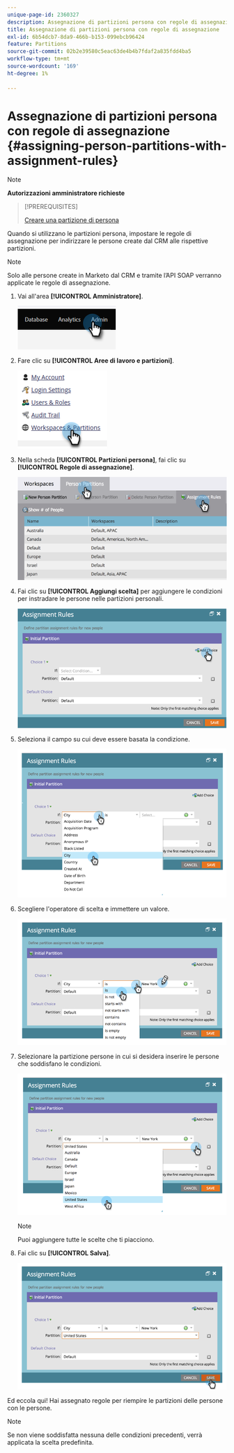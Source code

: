 ```yaml
---
unique-page-id: 2360327
description: Assegnazione di partizioni persona con regole di assegnazione - Documenti Marketo - Documentazione del prodotto
title: Assegnazione di partizioni persona con regole di assegnazione
exl-id: 6b54dcb7-8da9-466b-b153-099ebcb96424
feature: Partitions
source-git-commit: 02b2e39580c5eac63de4b4b7fdaf2a835fdd4ba5
workflow-type: tm+mt
source-wordcount: '169'
ht-degree: 1%

---
```


# Assegnazione di partizioni persona con regole di assegnazione {#assigning-person-partitions-with-assignment-rules}

>[!NOTE]
>
>**Autorizzazioni amministratore richieste**

>[!PREREQUISITES]
>
>[Creare una partizione di persona](/help/marketo/product-docs/administration/workspaces-and-person-partitions/create-a-person-partition.md)

Quando si utilizzano le partizioni persona, impostare le regole di assegnazione per indirizzare le persone create dal CRM alle rispettive partizioni.

>[!NOTE]
>
>Solo alle persone create in Marketo dal CRM e tramite l’API SOAP verranno applicate le regole di assegnazione.

1. Vai all&#39;area **[!UICONTROL Amministratore]**.

   ![](assets/assigning-person-partitions-with-assignment-rules-1.png)

1. Fare clic su **[!UICONTROL Aree di lavoro e partizioni]**.

   ![](assets/assigning-person-partitions-with-assignment-rules-2.png)

1. Nella scheda **[!UICONTROL Partizioni persona]**, fai clic su **[!UICONTROL Regole di assegnazione]**.

   ![](assets/assigning-person-partitions-with-assignment-rules-3.png)

1. Fai clic su **[!UICONTROL Aggiungi scelta]** per aggiungere le condizioni per instradare le persone nelle partizioni personali.

   ![](assets/assigning-person-partitions-with-assignment-rules-4.png)

1. Seleziona il campo su cui deve essere basata la condizione.

   ![](assets/assigning-person-partitions-with-assignment-rules-5.png)

1. Scegliere l&#39;operatore di scelta e immettere un valore.

   ![](assets/assigning-person-partitions-with-assignment-rules-6.png)

1. Selezionare la partizione persone in cui si desidera inserire le persone che soddisfano le condizioni.

   ![](assets/assigning-person-partitions-with-assignment-rules-7.png)

   >[!NOTE]
   >
   >Puoi aggiungere tutte le scelte che ti piacciono.

1. Fai clic su **[!UICONTROL Salva]**.

   ![](assets/assigning-person-partitions-with-assignment-rules-8.png)

Ed eccola qui! Hai assegnato regole per riempire le partizioni delle persone con le persone.

>[!NOTE]
>
>Se non viene soddisfatta nessuna delle condizioni precedenti, verrà applicata la scelta predefinita.
